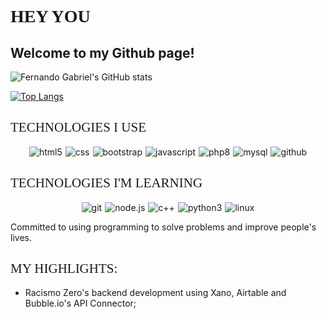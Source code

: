 <h1 style="font-family: Gotham; font-weight: 600"> HEY YOU 🫵 </h1>

## Welcome to my Github page!

<link rel="stylesheet" href="./fontImport.css">

![Fernando Gabriel's GitHub stats](https://github-readme-stats.vercel.app/api?username=feportoa&show_icons=true&theme=synthwave)

[![Top Langs](https://github-readme-stats.vercel.app/api/top-langs/?username=anuraghazra&layout=compact)](https://github.com/anuraghazra/github-readme-stats)

<h2 style="font-family: Gotham; font-weight: 500;"> TECHNOLOGIES I USE </h2>

<div style="display: flex; justify-content: center; gap: 5px; flex-wrap: wrap;">
    <img alt="html5" src="https://img.shields.io/badge/HTML5-E34F26?style=for-the-badge&logo=html5&logoColor=white"> <!--html-->
    <img alt="css" src="https://img.shields.io/badge/CSS3-1572B6?style=for-the-badge&logo=css3&logoColor=white"> <!--css-->
    <img alt="bootstrap" src="https://img.shields.io/badge/Bootstrap-563D7C?style=for-the-badge&logo=bootstrap&logoColor=white"> <!--bootstrap-->
    <img alt="javascript" src="https://img.shields.io/badge/JavaScript-F7DF1E?style=for-the-badge&logo=javascript&logoColor=black"> <!--js-->
    <img alt="php8" src="https://img.shields.io/badge/PHP-777BB4?style=for-the-badge&logo=php&logoColor=white"> <!--php-->
    <img alt="mysql" src="https://img.shields.io/badge/MySQL-00000F?style=for-the-badge&logo=mysql&logoColor=white"> <!--mysql-->
    <img alt="github" src="https://img.shields.io/badge/GitHub-100000?style=for-the-badge&logo=github&logoColor=white"> 
</div>

<h2 style="font-family: Gotham; font-weight: 500;"> TECHNOLOGIES I'M LEARNING </h2>

<div style="margin-top: 10px;display: flex; justify-content: center; gap: 5px; flex-wrap: wrap;">
    <img alt="git" src="https://img.shields.io/badge/GIT-E44C30?style=for-the-badge&logo=git&logoColor=white">
    <img alt="node.js" src="https://img.shields.io/badge/Node.js-43853D?style=for-the-badge&logo=node.js&logoColor=white"> <!--node.js-->
    <img alt="c++" src="https://img.shields.io/badge/C%2B%2B-00599C?style=for-the-badge&logo=c%2B%2B&logoColor=white"> <!--c++-->
    <img alt="python3" src="https://img.shields.io/badge/Python-3776AB?style=for-the-badge&logo=python&logoColor=white"> <!--python-->
    <img alt="linux" src="https://img.shields.io/badge/Linux-FCC624?style=for-the-badge&logo=linux&logoColor=black"> <!--linux-->
</div>

Committed to using programming to solve problems and improve people's lives.

<h2 style="font-family: Gotham; font-weight: 500;"> MY HIGHLIGHTS: </h2>

- Racismo Zero's backend development using Xano, Airtable and Bubble.io's API Connector;